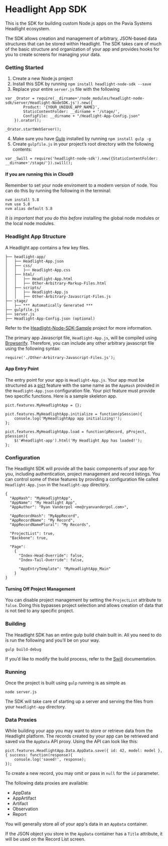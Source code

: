 # Headlight App SDK

This is the SDK for building custom Node.js apps on the Pavia Systems Headlight ecosystem.

The SDK allows creation and management of arbitrary, JSON-based data structures that can be stored within Headlight.  The SDK takes care of much of the basic structure and organization of your app and provides hooks for you to create screens for managing your data.


### Getting Started

1. Create a new Node.js project
2. Install this SDK by running `npm install headlight-node-sdk --save`
3. Replace your entire `server.js` file with the following

```
var _Orator = require(__dirname+'/node_modules/headlight-node-sdk/server/Headlight-NodeSDK.js').new({
		Product: '{YOUR_UNIQUE_APP_NAME}',
		StaticContentFolder: __dirname + '/stage/',
		ConfigFile: __dirname + "/Headlight-App-Config.json"
	}).orator();

_Orator.startWebServer();
```

4. Make sure you have [Gulp](http://gulpjs.com/) installed by running `npm install gulp -g`
5. Create `gulpfile.js` in your project’s root directory with the following contents:

```
var _Swill = require('headlight-node-sdk').new({StaticContentFolder: __dirname+'/stage/'}).swill();
```

#### If you are running this in Cloud9

Remember to set your node enviroment to a modern version of node.  You can do this by running the following in the terminal:

```
nvm install 5.8
nvm use 5.8
nvm alias default 5.8
```

*It is important that you do this before* installing the global node modules or the local node modules.

### Headlight App Structure

A Headlight app contains a few key files.

```
├── headlight-app/
│   ├── Headlight-App.json
│   ├── css/
│   │   ├── Headlight-App.css
│   ├── html/
│   │   ├── Headlight-App.html
│   │   ├── Other-Arbitrary-Markup-Files.html
│   ├── scripts/
│   │   ├── Headlight-App.js
│   │   ├── Other-Arbitrary-Javascript-Files.js
├── stage/
│   ├── *** Automatically Generated ***
├── gulpfile.js
├── server.js
├── Headlight-App-Config.json (optional)
```

Refer to the [Headlight-Node-SDK-Sample](https://github.com/paviasystems/headlight-node-sdk-sample) project for more information.

The primary app Javascript file, `Headlight-App.js`, will be compiled using [Browserify](http://browserify.org/).  Therefore, you can include any other arbitrary javascript file using the following syntax:

```
require('./Other-Arbitrary-Javascript-Files.js');
```


#### App Entry Point

The entry point for your app is `Headlight-App.js`.  Your app must be structured as a [pict](https://github.com/stevenvelozo/pict) feature with the same name as the `AppHash` provided in the `Headlight-App.json` configuration file. Your pict feature must provide two specific functions.  Here is a sample skeleton app.

```
pict.features.MyHeadlightApp = {};

pict.features.MyHeadlightApp.initialize = function(pSession){
	console.log('MyHeadlightApp app initializing!');
};

pict.features.MyHeadlightApp.load = function(pRecord, pProject, pSession){
	$('#headlight-app').html('My Headlight App has loaded!');
};
```

### Configuration

The Headlight SDK will provide all the basic components of your app for you, including authentication, project management and record listings.  You can control some of these features by providing a configuration file called `Headlight-App.json` in the `headlight-app` directory.

```
{
  "AppHash": "MyHeadlightApp",
  "AppName": "My Headlight App",
  "AppAuthor": "Ryan Vanderpol <me@ryanvanderpol.com>",
  
  "AppRecordHash": "MyAppRecord",
  "AppRecordName": "My Record",
  "AppRecordNamePlural": "My Records",

  "ProjectList": true,
  "Backbone": true,

  "Page":
    {
      "Index-Head-Override": false,
      "Index-Tail-Override": false,
      
      "AppEntryTemplate": "MyHeadlightApp_Main"
    }
}
```


#### Turning Off Project Management

You can disable project management by setting the `ProjectList` attribute to `false`.  Doing this bypasses project selection and allows creation of data that is not tied to any specific project.

### Building

The Headlight SDK has an entire gulp build chain built in.  All you need to do is run the following and you’ll be on your way.

```
gulp build-debug
```

If you’d like to modify the build process, refer to the [Swill](https://github.com/stevenvelozo/swill) documentation.

### Running

Once the project is built using `gulp` running is as simple as 

```
node server.js
```

The SDK will take care of starting up a server and serving the files from your `headlight-app` directory.

### Data Proxies

While building your app you may want to store or retrieve data from the Headlight platform.  The records created by your app can be retrieved and saved via the `AppData` API proxy.  Using the API can look like this:

```
pict.features.HeadlightApp.Data.AppData.save({ id: 42, model: model }, { success: function(response){
    console.log('saved!', response);
});
```

To create a new record, you may omit or pass in `null` for the `id` parameter.

The following data proxies are available:

* AppData
* AppArtifact
* Artifact
* Observation
* Report

You will generally store all of your app's data in an `AppData` container.

If the JSON object you store in the `AppData` container has a `Title` attribute, it will be used on the Record List screen.